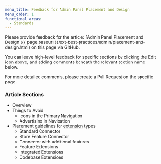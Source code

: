 ```yaml
---
menu_title: Feedback for Admin Panel Placement and Design
menu_order: 1
functional_areas:
  - Standards
---
```


Please provide feedback for the article: [Admin Panel Placement and Design]({{ page.baseurl }}/ext-best-practices/admin/placement-and-design.html) on this page via GitHub.

You can leave high-level feedback for specific sections by clicking the Edit icon above, and adding comments beneath the relevant section name below.

For more detailed comments, please create a Pull Request on the specific page.

### Article Sections

*  Overview
*  Things to Avoid
   *  Icons in the Primary Navigation
   *  Advertising in Navigation
*  Placement guidelines for [extension](https://glossary.magento.com/extension) types
   *  Standard Connector
   *  Store Feature Connector
   *  Connector with additional features
   *  Feature Extensions
   *  Integrated Extensions
   *  Codebase Extensions
